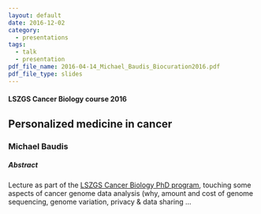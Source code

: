 ```yaml
---
layout: default
date: 2016-12-02
category:
  - presentations
tags:
  - talk
  - presentation
pdf_file_name: 2016-04-14_Michael_Baudis_Biocuration2016.pdf
pdf_file_type: slides
---
```


#### LSZGS Cancer Biology course 2016
## Personalized medicine in cancer
### Michael Baudis

##### Abstract

Lecture as part of the [LSZGS Cancer Biology PhD program](http://www.cnz.uzh.ch/en/phdprogram.html), touching some aspects of cancer genome data analysis (why, amount and cost of genome sequencing, genome variation, privacy & data sharing ...

